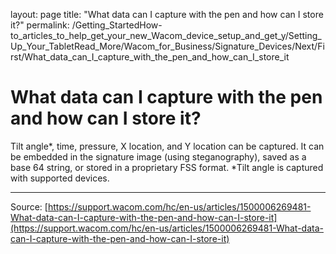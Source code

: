layout: page
title: "What data can I capture with the pen and how can I store it?"
permalink: /Getting_StartedHow-to_articles_to_help_get_your_new_Wacom_device_setup_and_get_y/Setting_Up_Your_TabletRead_More/Wacom_for_Business/Signature_Devices/Next/First/What_data_can_I_capture_with_the_pen_and_how_can_I_store_it

# What data can I capture with the pen and how can I store it?

Tilt angle*, time, pressure, X location, and Y location can be captured. It can be embedded in the signature image (using steganography), saved as a base 64 string, or stored in a proprietary FSS format. *Tilt angle is captured with supported devices.

---
Source: [https://support.wacom.com/hc/en-us/articles/1500006269481-What-data-can-I-capture-with-the-pen-and-how-can-I-store-it](https://support.wacom.com/hc/en-us/articles/1500006269481-What-data-can-I-capture-with-the-pen-and-how-can-I-store-it)
